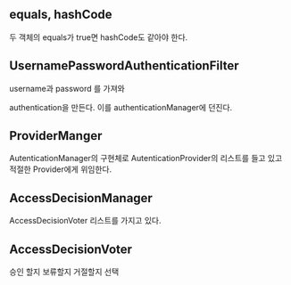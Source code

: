 ## equals, hashCode

두 객체의 equals가 true면 hashCode도 같아야 한다.

## UsernamePasswordAuthenticationFilter

username과 password 를 가져와 

authentication을 만든다. 이를 authenticationManager에 던진다.

##  ProviderManger

AutenticationManager의 구현체로 AutenticationProvider의 리스트를 들고 있고 적절한 Provider에게 위임한다.



## AccessDecisionManager

AccessDecisionVoter 리스트를 가지고 있다.

## AccessDecisionVoter

승인 할지 보류할지 거절할지 선택